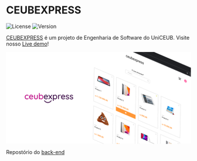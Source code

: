 # CEUBEXPRESS

![License](https://badgen.net/badge/license/MIT/blue)
![Version](https://badgen.net/badge/development/v0.0.0/yellow)

[CEUBEXPRESS](#) é um projeto de Engenharia de Software do UniCEUB. Visite nosso [Live demo](https://uniceubexpress.vercel.app/)!

<img src="./public/preview.png" alt="page preview" title="ceubexpress" align="center" />

Repostório do [back-end](https://github.com/reisvini1/ceubexpress-back)